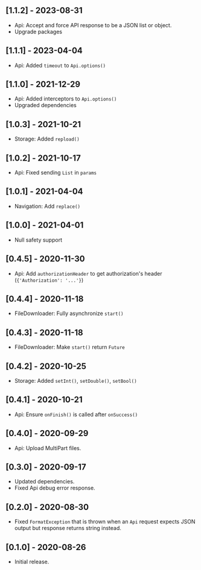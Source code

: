 ## [1.1.2] - 2023-08-31

* Api: Accept and force API response to be a JSON list or object.
* Upgrade packages

## [1.1.1] - 2023-04-04

* Api: Added `timeout` to `Api.options()`

## [1.1.0] - 2021-12-29

* Api: Added interceptors to `Api.options()`
* Upgraded dependencies

## [1.0.3] - 2021-10-21

* Storage: Added `repload()`

## [1.0.2] - 2021-10-17

* Api: Fixed sending `List` in `params`

## [1.0.1] - 2021-04-04

* Navigation: Add `replace()`

## [1.0.0] - 2021-04-01

* Null safety support

## [0.4.5] - 2020-11-30

* Api: Add `authorizationHeader` to get authorization's header (`{'Authorization': '...'}`)

## [0.4.4] - 2020-11-18

* FileDownloader: Fully asynchronize `start()`

## [0.4.3] - 2020-11-18

* FileDownloader: Make `start()` return `Future`

## [0.4.2] - 2020-10-25

* Storage: Added `setInt()`, `setDouble()`, `setBool()`

## [0.4.1] - 2020-10-21

* Api: Ensure `onFinish()` is called after `onSuccess()`

## [0.4.0] - 2020-09-29

* Api: Upload MultiPart files.

## [0.3.0] - 2020-09-17

* Updated dependencies.
* Fixed Api debug error response.

## [0.2.0] - 2020-08-30

* Fixed `FormatException` that is thrown when an `Api` request expects JSON output but response returns string instead.

## [0.1.0] - 2020-08-26

* Initial release.
